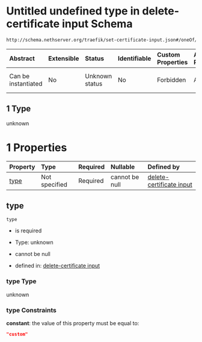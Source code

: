 # Untitled undefined type in delete-certificate input Schema

```txt
http://schema.nethserver.org/traefik/set-certificate-input.json#/oneOf/1
```



| Abstract            | Extensible | Status         | Identifiable | Custom Properties | Additional Properties | Access Restrictions | Defined In                                                                                |
| :------------------ | :--------- | :------------- | :----------- | :---------------- | :-------------------- | :------------------ | :---------------------------------------------------------------------------------------- |
| Can be instantiated | No         | Unknown status | No           | Forbidden         | Allowed               | none                | [set-certificate-input.json\*](traefik/set-certificate-input.json "open original schema") |

## 1 Type

unknown

# 1 Properties

| Property      | Type          | Required | Nullable       | Defined by                                                                                                                                                              |
| :------------ | :------------ | :------- | :------------- | :---------------------------------------------------------------------------------------------------------------------------------------------------------------------- |
| [type](#type) | Not specified | Required | cannot be null | [delete-certificate input](set-certificate-input-oneof-1-properties-type.md "http://schema.nethserver.org/traefik/set-certificate-input.json#/oneOf/1/properties/type") |

## type



`type`

* is required

* Type: unknown

* cannot be null

* defined in: [delete-certificate input](set-certificate-input-oneof-1-properties-type.md "http://schema.nethserver.org/traefik/set-certificate-input.json#/oneOf/1/properties/type")

### type Type

unknown

### type Constraints

**constant**: the value of this property must be equal to:

```json
"custom"
```
